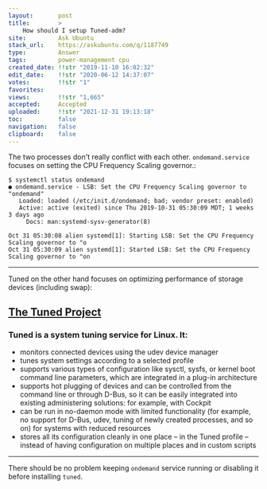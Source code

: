 ```yaml
---
layout:       post
title:        >
    How should I setup Tuned-adm?
site:         Ask Ubuntu
stack_url:    https://askubuntu.com/q/1187749
type:         Answer
tags:         power-management cpu
created_date: !!str "2019-11-10 16:02:32"
edit_date:    !!str "2020-06-12 14:37:07"
votes:        !!str "1"
favorites:    
views:        !!str "1,665"
accepted:     Accepted
uploaded:     !!str "2021-12-31 19:13:18"
toc:          false
navigation:   false
clipboard:    false
---
```


The two processes don't really conflict with each other. `ondemand.service` focuses on setting the CPU Frequency Scaling governor.:

``` 
$ systemctl status ondemand
● ondemand.service - LSB: Set the CPU Frequency Scaling governor to "ondemand"
   Loaded: loaded (/etc/init.d/ondemand; bad; vendor preset: enabled)
   Active: active (exited) since Thu 2019-10-31 05:30:09 MDT; 1 weeks 3 days ago
     Docs: man:systemd-sysv-generator(8)

Oct 31 05:30:08 alien systemd[1]: Starting LSB: Set the CPU Frequency Scaling governor to "o
Oct 31 05:30:09 alien systemd[1]: Started LSB: Set the CPU Frequency Scaling governor to "on

```


----------


Tuned on the other hand focuses on optimizing performance of storage devices (including swap):

## [The Tuned Project][1]

### Tuned is a system tuning service for Linux. It:

-    monitors connected devices using the udev device manager
-    tunes system settings according to a selected profile
-    supports various types of configuration like sysctl, sysfs, or kernel boot command line parameters, which are integrated in a plug-in architecture
-    supports hot plugging of devices and can be controlled from the command line or through D-Bus, so it can be easily integrated into existing administering solutions: for example, with Cockpit
-    can be run in no-daemon mode with limited functionality (for example, no support for D-Bus, udev, tuning of newly created processes, and so on) for systems with reduced resources
-    stores all its configuration cleanly in one place – in the Tuned profile – instead of having configuration on multiple places and in custom scripts


----------

There should be no problem keeping `ondemand` service running or disabling it before installing `tuned`.

  [1]: https://tuned-project.org/
